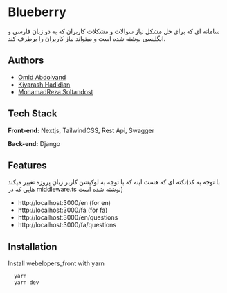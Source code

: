 
# Blueberry

سامانه ای که برای حل مشکل نیاز سوالات و مشکلات کاربران که به دو زبان فارسی و انگلیسی نوشته شده است و میتواند نیاز کاربران را برطرف کند.


## Authors

- [Omid Abdolvand](https://github.com/OMID-ABDOLVAND)
- [Kiyarash Hadidian](https://github.com/Kiyarash17)
- [MohamadReza Soltandost](https://github.com/mohammadrezasolo69)


## Tech Stack

**Front-end:** Nextjs, TailwindCSS, Rest Api, Swagger

**Back-end:** Django


## Features

نکته ای که هست اینه که با توجه به لوکیشن کاربر زبان پروژه تغییر میکند(با توجه به کد هایی که در middleware.ts نوشته شده است)


- http://localhost:3000/en (for en)
- http://localhost:3000/fa (for fa)
- http://localhost:3000/en/questions
- http://localhost:3000/fa/questions


## Installation

Install webelopers_front with yarn

```bash
  yarn
  yarn dev

```
    